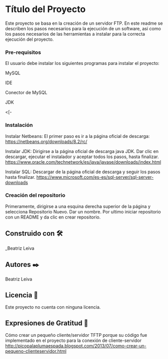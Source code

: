 # Título del Proyecto

Este proyecto se basa en la creación de un servidor FTP. En este readme se describen los pasos necesarios para la ejecución de un software, así como los pasos necesarios de las herramientas a instalar para la correcta ejecución del proyecto.


### Pre-requisitos 

El usuario debe instalar los siguientes programas para instalar el proyecto:

MySQL

IDE 

Conector de MySQL

JDK


<[-
### Instalación 


Instalar Netbeans: El primer paso es ir a la página oficial de descarga: 
https://netbeans.org/downloads/8.2/rc/

Instalar JDK: Dirigirse a la página oficial de descarga java JDK. Dar clic en descargar, ejecutar el instalador y aceptar todos los pasos, hasta finalizar.
https://www.oracle.com/technetwork/es/java/javase/downloads/index.html

Instalar SQL: Descargar de la página oficial de descarga y seguir los pasos hasta finalizar.
https://www.microsoft.com/es-es/sql-server/sql-server-downloads


### Creación del repositorio

Primeramente, dirigirse a una esquina derecha superior de la página y selecciona Repositorio Nuevo. Dar un nombre.
Por ultimo iniciar repositorio con un README y da clic en crear repositorio.



## Construido con 🛠️

_Beatriz Leiva 






## Autores ✒️

Beatriz Leiva

## Licencia 📄

Este proyecto no cuenta con ninguna licencia.


## Expresiones de Gratitud 🎁

Cómo crear un pequeño cliente/servidor TFTP porque su código fue implementado en el proyecto para la conexión de cliente-servidor http://picopalaplumaespada.blogspot.com/2013/07/como-crear-un-pequeno-clienteservidor.html

